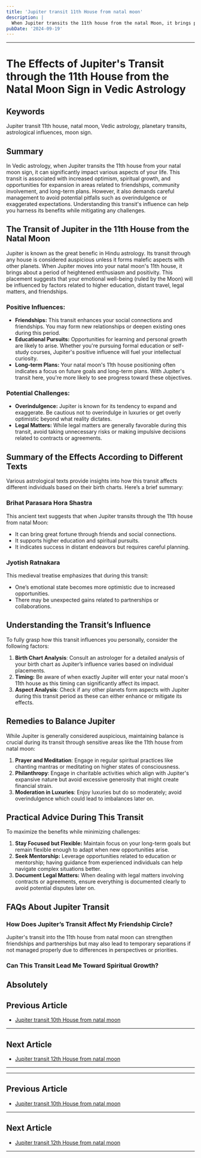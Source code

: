 ```yaml
---
title: 'Jupiter transit 11th House from natal moon'
description: |
  When Jupiter transits the 11th house from the natal Moon, it brings positive outcomes such as financial gains, success, and overall happiness. The individual may experience a highly favorable period marked by prosperity, fulfillment of desires, and strong social relationships.
pubDate: '2024-09-19'
---
```


---

# The Effects of Jupiter's Transit through the 11th House from the Natal Moon Sign in Vedic Astrology

## Keywords
Jupiter transit 11th house, natal moon, Vedic astrology, planetary transits, astrological influences, moon sign.

## Summary
In Vedic astrology, when Jupiter transits the 11th house from your natal moon sign, it can significantly impact various aspects of your life. This transit is associated with increased optimism, spiritual growth, and opportunities for expansion in areas related to friendships, community involvement, and long-term plans. However, it also demands careful management to avoid potential pitfalls such as overindulgence or exaggerated expectations. Understanding this transit's influence can help you harness its benefits while mitigating any challenges.

## The Transit of Jupiter in the 11th House from the Natal Moon

Jupiter is known as the great benefic in Hindu astrology. Its transit through any house is considered auspicious unless it forms malefic aspects with other planets. When Jupiter moves into your natal moon's 11th house, it brings about a period of heightened enthusiasm and positivity. This placement suggests that your emotional well-being (ruled by the Moon) will be influenced by factors related to higher education, distant travel, legal matters, and friendships.

### Positive Influences:
- **Friendships:** This transit enhances your social connections and friendships. You may form new relationships or deepen existing ones during this period.
- **Educational Pursuits:** Opportunities for learning and personal growth are likely to arise. Whether you're pursuing formal education or self-study courses, Jupiter's positive influence will fuel your intellectual curiosity.
- **Long-term Plans:** Your natal moon's 11th house positioning often indicates a focus on future goals and long-term plans. With Jupiter's transit here, you're more likely to see progress toward these objectives.

### Potential Challenges:
- **Overindulgence:** Jupiter is known for its tendency to expand and exaggerate. Be cautious not to overindulge in luxuries or get overly optimistic beyond what reality dictates.
- **Legal Matters:** While legal matters are generally favorable during this transit, avoid taking unnecessary risks or making impulsive decisions related to contracts or agreements.

## Summary of the Effects According to Different Texts

Various astrological texts provide insights into how this transit affects different individuals based on their birth charts. Here’s a brief summary:

### Brihat Parasara Hora Shastra
This ancient text suggests that when Jupiter transits through the 11th house from natal Moon:
- It can bring great fortune through friends and social connections.
- It supports higher education and spiritual pursuits.
- It indicates success in distant endeavors but requires careful planning.

### Jyotish Ratnakara
This medieval treatise emphasizes that during this transit:
- One’s emotional state becomes more optimistic due to increased opportunities.
- There may be unexpected gains related to partnerships or collaborations.

## Understanding the Transit’s Influence

To fully grasp how this transit influences you personally, consider the following factors:
1. **Birth Chart Analysis**: Consult an astrologer for a detailed analysis of your birth chart as Jupiter’s influence varies based on individual placements.
2. **Timing:** Be aware of when exactly Jupiter will enter your natal moon's 11th house as this timing can significantly affect its impact.
3. **Aspect Analysis**: Check if any other planets form aspects with Jupiter during this transit period as these can either enhance or mitigate its effects.

## Remedies to Balance Jupiter

While Jupiter is generally considered auspicious, maintaining balance is crucial during its transit through sensitive areas like the 11th house from natal moon:

1. **Prayer and Meditation**: Engage in regular spiritual practices like chanting mantras or meditating on higher states of consciousness.
2. **Philanthropy**: Engage in charitable activities which align with Jupiter's expansive nature but avoid excessive generosity that might create financial strain.
3. **Moderation in Luxuries**: Enjoy luxuries but do so moderately; avoid overindulgence which could lead to imbalances later on.

## Practical Advice During This Transit

To maximize the benefits while minimizing challenges:
1. **Stay Focused but Flexible:** Maintain focus on your long-term goals but remain flexible enough to adapt when new opportunities arise.
2. **Seek Mentorship:** Leverage opportunities related to education or mentorship; having guidance from experienced individuals can help navigate complex situations better.
3. **Document Legal Matters:** When dealing with legal matters involving contracts or agreements, ensure everything is documented clearly to avoid potential disputes later on.

## FAQs About Jupiter Transit

### How Does Jupiter’s Transit Affect My Friendship Circle?
Jupiter's transit into the 11th house from natal moon can strengthen friendships and partnerships but may also lead to temporary separations if not managed properly due to differences in perspectives or priorities.

### Can This Transit Lead Me Toward Spiritual Growth?
Absolutely
---

## Previous Article
- [Jupiter transit 10th House from natal moon](200510_Jupiter_transit_10th_House_from_natal_moon.md)

---

## Next Article
- [Jupiter transit 12th House from natal moon](200512_Jupiter_transit_12th_House_from_natal_moon.md)

---
---

## Previous Article
- [Jupiter transit 10th House from natal moon](200510_Jupiter_transit_10th_House_from_natal_moon.md)

---

## Next Article
- [Jupiter transit 12th House from natal moon](200512_Jupiter_transit_12th_House_from_natal_moon.md)

---
